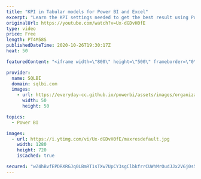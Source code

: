```yaml
---
title: "KPI in Tabular models for Power BI and Excel"
excerpt: "Learn the KPI settings needed to get the best result using Power BI and Excel as clients. Article and download: https://sql.bi/681318?aff=yt Introduction to KPI in Power BI Desktop models:  - video: https://youtu.be/xxh60Sx83zw - article: https://sql.bi/673658?aff=yt"
originalUrl: https://youtube.com/watch?v=Ux-dGDvH0fE
type: video
price: Free
length: PT4M58S
publishedDateTime: 2020-10-26T19:30:17Z
heat: 50

featuredContent: "<iframe width=\"800\" height=\"500\" frameborder=\"0\" src=\"https://www.youtube.com/embed/Ux-dGDvH0fE\" allow=\"accelerometer; autoplay; encrypted-media; gyroscope; picture-in-picture\" allowfullscreen></iframe>"

provider:
  name: SQLBI
  domain: sqlbi.com
  images:
    - url: https://everyday-cc.github.io/powerbi/assets/images/organizations/sqlbi.com-50x50.jpg
      width: 50
      height: 50

topics:
  - Power BI

images:
  - url: https://i.ytimg.com/vi/Ux-dGDvH0fE/maxresdefault.jpg
    width: 1280
    height: 720
    isCached: true

secured: "wZ4hBvfEPDRXRGJq0LBmRT1sTXw7UpCY3sgClbkfrrCUWhMrOudJJx2V6j0s5AU1jK/ERhxJuA5RhHb7Vh4AzifE9IoYwCduDr1/SrRp9exThJAvbPfYkyy+0HLZJ1HHFzxfzGn4HI5bAfunuSF+2KzFQMR5FTllod/gttRS7z2yC9jaK2X8yBx9ppwbc8cQowrjqF0fU3IAQa6Gho5J0VDIzRSiLCd2AXqP1waoVfykCRoN1c/Y2UAHPTp8pNimiWC0LI4czXi0i6Fa0TAXRBfNKYEcmrymH7FttExMV3jTNzDpwICPd/q/6JiIJsQdl16Urd/YhKtb6Y94Q/C6UJ35PjQdt5MDtXnY9ZqQbs6PdoCrQQXcjpQ50n8ebMclVP6qF6tDc/i5RFx1lIceYUZgEU6WO1Ok4B2w4E9C5AY=;KAlJag3qxILmJOHvctdgvg=="
---
```


